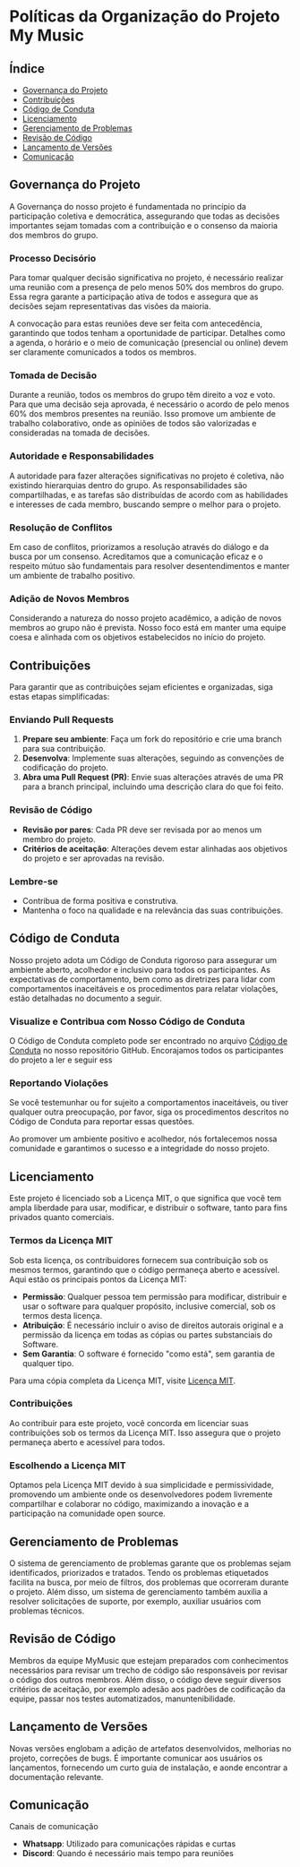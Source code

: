 # Políticas da Organização do Projeto My Music

## Índice

- [Governança do Projeto](#governança-do-projeto)
- [Contribuições](#contribuições)
- [Código de Conduta](#código-de-conduta)
- [Licenciamento](#licenciamento)
- [Gerenciamento de Problemas](#gerenciamento-de-problemas)
- [Revisão de Código](#revisão-de-código)
- [Lançamento de Versões](#lançamento-de-versões)
- [Comunicação](#comunicação)

## Governança do Projeto

A Governança do nosso projeto é fundamentada no princípio da participação coletiva e democrática, assegurando que todas as decisões importantes sejam tomadas com a contribuição e o consenso da maioria dos membros do grupo.

### Processo Decisório

Para tomar qualquer decisão significativa no projeto, é necessário realizar uma reunião com a presença de pelo menos 50% dos membros do grupo. Essa regra garante a participação ativa de todos e assegura que as decisões sejam representativas das visões da maioria.

A convocação para estas reuniões deve ser feita com antecedência, garantindo que todos tenham a oportunidade de participar. Detalhes como a agenda, o horário e o meio de comunicação (presencial ou online) devem ser claramente comunicados a todos os membros.

### Tomada de Decisão

Durante a reunião, todos os membros do grupo têm direito a voz e voto. Para que uma decisão seja aprovada, é necessário o acordo de pelo menos 60% dos membros presentes na reunião. Isso promove um ambiente de trabalho colaborativo, onde as opiniões de todos são valorizadas e consideradas na tomada de decisões.

### Autoridade e Responsabilidades

A autoridade para fazer alterações significativas no projeto é coletiva, não existindo hierarquias dentro do grupo. As responsabilidades são compartilhadas, e as tarefas são distribuídas de acordo com as habilidades e interesses de cada membro, buscando sempre o melhor para o projeto.

### Resolução de Conflitos

Em caso de conflitos, priorizamos a resolução através do diálogo e da busca por um consenso. Acreditamos que a comunicação eficaz e o respeito mútuo são fundamentais para resolver desentendimentos e manter um ambiente de trabalho positivo.

### Adição de Novos Membros

Considerando a natureza do nosso projeto acadêmico, a adição de novos membros ao grupo não é prevista. Nosso foco está em manter uma equipe coesa e alinhada com os objetivos estabelecidos no início do projeto.

## Contribuições

Para garantir que as contribuições sejam eficientes e organizadas, siga estas etapas simplificadas:

### Enviando Pull Requests

1. **Prepare seu ambiente**: Faça um fork do repositório e crie uma branch para sua contribuição.
2. **Desenvolva**: Implemente suas alterações, seguindo as convenções de codificação do projeto.
3. **Abra uma Pull Request (PR)**: Envie suas alterações através de uma PR para a branch principal, incluindo uma descrição clara do que foi feito.

### Revisão de Código

- **Revisão por pares**: Cada PR deve ser revisada por ao menos um membro do projeto.
- **Critérios de aceitação**: Alterações devem estar alinhadas aos objetivos do projeto e ser aprovadas na revisão.

### Lembre-se

- Contribua de forma positiva e construtiva.
- Mantenha o foco na qualidade e na relevância das suas contribuições.


## Código de Conduta

Nosso projeto adota um Código de Conduta rigoroso para assegurar um ambiente aberto, acolhedor e inclusivo para todos os participantes. As expectativas de comportamento, bem como as diretrizes para lidar com comportamentos inaceitáveis e os procedimentos para relatar violações, estão detalhadas no documento a seguir.

### Visualize e Contribua com Nosso Código de Conduta

O Código de Conduta completo pode ser encontrado no arquivo [Código de Conduta](https://github.com/UnBArqDsw2024-1/2024.1_G2_My_Music/blob/gh-pages/CODE_OF_CONDUCT.md) no nosso repositório GitHub. Encorajamos todos os participantes do projeto a ler e seguir ess

### Reportando Violações

Se você testemunhar ou for sujeito a comportamentos inaceitáveis, ou tiver qualquer outra preocupação, por favor, siga os procedimentos descritos no Código de Conduta para reportar essas questões.

Ao promover um ambiente positivo e acolhedor, nós fortalecemos nossa comunidade e garantimos o sucesso e a integridade do nosso projeto.

## Licenciamento

Este projeto é licenciado sob a Licença MIT, o que significa que você tem ampla liberdade para usar, modificar, e distribuir o software, tanto para fins privados quanto comerciais.

### Termos da Licença MIT

Sob esta licença, os contribuidores fornecem sua contribuição sob os mesmos termos, garantindo que o código permaneça aberto e acessível. Aqui estão os principais pontos da Licença MIT:

- **Permissão**: Qualquer pessoa tem permissão para modificar, distribuir e usar o software para qualquer propósito, inclusive comercial, sob os termos desta licença.
- **Atribuição**: É necessário incluir o aviso de direitos autorais original e a permissão da licença em todas as cópias ou partes substanciais do Software.
- **Sem Garantia**: O software é fornecido "como está", sem garantia de qualquer tipo.

Para uma cópia completa da Licença MIT, visite [Licença MIT](https://opensource.org/licenses/MIT).

### Contribuições

Ao contribuir para este projeto, você concorda em licenciar suas contribuições sob os termos da Licença MIT. Isso assegura que o projeto permaneça aberto e acessível para todos.

### Escolhendo a Licença MIT

Optamos pela Licença MIT devido à sua simplicidade e permissividade, promovendo um ambiente onde os desenvolvedores podem livremente compartilhar e colaborar no código, maximizando a inovação e a participação na comunidade open source.


## Gerenciamento de Problemas

O sistema de gerenciamento de problemas garante que os problemas sejam identificados, priorizados e tratados.
Tendo os problemas etiquetados facilita na busca, por meio de filtros, dos problemas que ocorreram durante o projeto.
Além disso, um sistema de gerenciamento também auxilia a resolver solicitações de suporte, por exemplo, auxiliar usuários com problemas técnicos. 


## Revisão de Código

Membros da equipe MyMusic que estejam preparados com conhecimentos necessários para revisar um trecho de código são responsáveis por revisar o código dos outros membros.
Além disso, o código deve seguir diversos critérios de aceitação, por exemplo adesão aos padrões de codificação da equipe, passar nos testes automatizados, manuntenibilidade.

## Lançamento de Versões

Novas versões englobam a adição de artefatos desenvolvidos, melhorias no projeto, correções de bugs.
É importante comunicar aos usuários os lançamentos, fornecendo um curto guia de instalação, e aonde encontrar a documentação relevante.

## Comunicação

Canais de comunicação

- **Whatsapp**: Utilizado para comunicações rápidas e curtas
- **Discord**:  Quando é necessário mais tempo para reuniões

